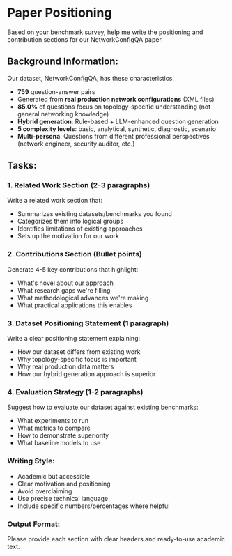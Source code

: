 # Paper Positioning


Based on your benchmark survey, help me write the positioning and contribution sections for our NetworkConfigQA paper.

## Background Information:
Our dataset, NetworkConfigQA, has these characteristics:
- **759** question-answer pairs
- Generated from **real production network configurations** (XML files)
- **85.0%** of questions focus on topology-specific understanding (not general networking knowledge)
- **Hybrid generation**: Rule-based + LLM-enhanced question generation
- **5 complexity levels**: basic, analytical, synthetic, diagnostic, scenario
- **Multi-persona**: Questions from different professional perspectives (network engineer, security auditor, etc.)

## Tasks:

### 1. Related Work Section (2-3 paragraphs)
Write a related work section that:
- Summarizes existing datasets/benchmarks you found
- Categorizes them into logical groups
- Identifies limitations of existing approaches
- Sets up the motivation for our work

### 2. Contributions Section (Bullet points)
Generate 4-5 key contributions that highlight:
- What's novel about our approach
- What research gaps we're filling
- What methodological advances we're making
- What practical applications this enables

### 3. Dataset Positioning Statement (1 paragraph)
Write a clear positioning statement explaining:
- How our dataset differs from existing work
- Why topology-specific focus is important
- Why real production data matters
- How our hybrid generation approach is superior

### 4. Evaluation Strategy (1-2 paragraphs)
Suggest how to evaluate our dataset against existing benchmarks:
- What experiments to run
- What metrics to compare
- How to demonstrate superiority
- What baseline models to use

### Writing Style:
- Academic but accessible
- Clear motivation and positioning
- Avoid overclaiming
- Use precise technical language
- Include specific numbers/percentages where helpful

### Output Format:
Please provide each section with clear headers and ready-to-use academic text.
